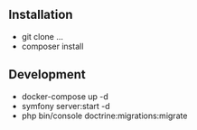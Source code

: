 Installation
-----
- git clone ...
- composer install

Development
-----
- docker-compose up -d
- symfony server:start -d
- php bin/console doctrine:migrations:migrate

